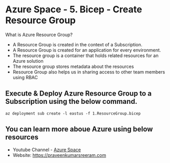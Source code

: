 # Azure Space - 5. Bicep - Create Resource Group

What is Azure Resource Group? 

* A Resource Group is created in the context of a Subscription.
* A Resource Group is created for an application for every environment.
* The resource group is a container that holds related resources for an Azure solution
* The resource group stores metadata about the resources
* Resource Group also helps us in sharing access to other team members using RBAC

## Execute & Deploy Azure Resource Group to a Subscription using the below command.

```
az deployment sub create -l eastus -f 1.ResourceGroup.bicep
```

## You can learn more aboue Azure using below resources

* Youtube Channel - [Azure Space](https://www.youtube.com/channel/UCAyKimu-hwmy0kpYprjSPBg?sub_confirmation=1)
* Website: <https://praveenkumarsreeram.com>
